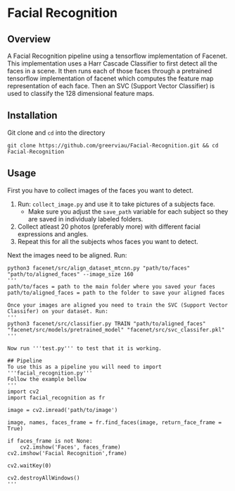 # Facial Recognition

## Overview
A Facial Recognition pipeline using a tensorflow implementation of Facenet.
This implementation uses a Harr Cascade Classifier to first detect all the faces in a scene.
It then runs each of those faces through a pretrained tensorflow implementation of facenet which computes the feature map representation of each face.
Then an SVC (Support Vector Classifier) is used to classify the 128 dimensional feature maps.

## Installation
Git clone and ```cd``` into the directory
```
git clone https://github.com/greerviau/Facial-Recognition.git && cd Facial-Recognition
```

## Usage
First you have to collect images of the faces you want to detect.
1. Run: ```collect_image.py``` and use it to take pictures of a subjects face.
   * Make sure you adjust the ```save_path``` variable for each subject so they are saved in individualy labeled folders.
2. Collect atleast 20 photos (preferably more) with different facial expressions and angles.
3. Repeat this for all the subjects whos faces you want to detect.

Next the images need to be aligned. Run:
```
python3 facenet/src/align_dataset_mtcnn.py "path/to/faces" "path/to/aligned_faces" --image_size 160
'''
path/to/faces = path to the main folder where you saved your faces
path/to/aligned_faces = path to the folder to save your aligned faces

Once your images are aligned you need to train the SVC (Support Vector Classifer) on your dataset. Run:
'''
python3 facenet/src/classifier.py TRAIN "path/to/aligned_faces" "facenet/src/models/pretrained_model" "facenet/src/svc_classifer.pkl"
'''

Now run '''test.py''' to test that it is working.

## Pipeline
To use this as a pipeline you will need to import '''facial_recognition.py'''
Follow the example bellow
'''
import cv2
import facial_recognition as fr

image = cv2.imread('path/to/image')

image, names, faces_frame = fr.find_faces(image, return_face_frame = True)

if faces_frame is not None:
	cv2.imshow('Faces', faces_frame)
cv2.imshow('Facial Recognition',frame)

cv2.waitKey(0)

cv2.destroyAllWindows()
'''

